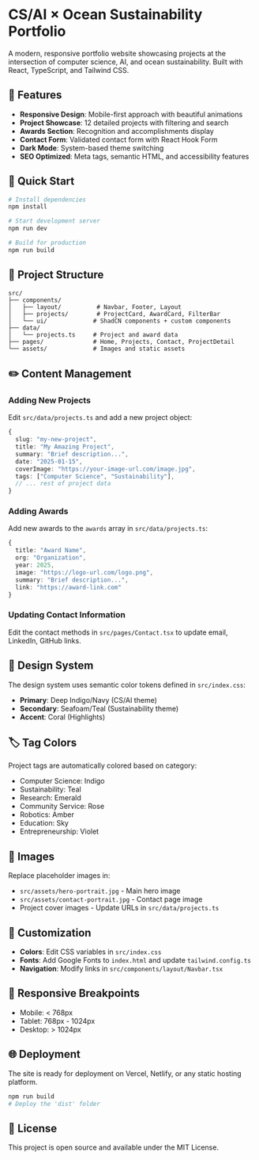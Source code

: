 # CS/AI × Ocean Sustainability Portfolio

A modern, responsive portfolio website showcasing projects at the intersection of computer science, AI, and ocean sustainability. Built with React, TypeScript, and Tailwind CSS.

## 🌊 Features

- **Responsive Design**: Mobile-first approach with beautiful animations
- **Project Showcase**: 12 detailed projects with filtering and search
- **Awards Section**: Recognition and accomplishments display
- **Contact Form**: Validated contact form with React Hook Form
- **Dark Mode**: System-based theme switching
- **SEO Optimized**: Meta tags, semantic HTML, and accessibility features

## 🚀 Quick Start

```bash
# Install dependencies
npm install

# Start development server
npm run dev

# Build for production
npm run build
```

## 📁 Project Structure

```
src/
├── components/
│   ├── layout/          # Navbar, Footer, Layout
│   ├── projects/        # ProjectCard, AwardCard, FilterBar
│   └── ui/             # ShadCN components + custom components
├── data/
│   └── projects.ts     # Project and award data
├── pages/              # Home, Projects, Contact, ProjectDetail
└── assets/             # Images and static assets
```

## ✏️ Content Management

### Adding New Projects

Edit `src/data/projects.ts` and add a new project object:

```typescript
{
  slug: "my-new-project",
  title: "My Amazing Project",
  summary: "Brief description...",
  date: "2025-01-15",
  coverImage: "https://your-image-url.com/image.jpg",
  tags: ["Computer Science", "Sustainability"],
  // ... rest of project data
}
```

### Adding Awards

Add new awards to the `awards` array in `src/data/projects.ts`:

```typescript
{
  title: "Award Name",
  org: "Organization",
  year: 2025,
  image: "https://logo-url.com/logo.png",
  summary: "Brief description...",
  link: "https://award-link.com"
}
```

### Updating Contact Information

Edit the contact methods in `src/pages/Contact.tsx` to update email, LinkedIn, GitHub links.

## 🎨 Design System

The design system uses semantic color tokens defined in `src/index.css`:

- **Primary**: Deep Indigo/Navy (CS/AI theme)
- **Secondary**: Seafoam/Teal (Sustainability theme)  
- **Accent**: Coral (Highlights)

## 🏷️ Tag Colors

Project tags are automatically colored based on category:

- Computer Science: Indigo
- Sustainability: Teal
- Research: Emerald
- Community Service: Rose
- Robotics: Amber
- Education: Sky
- Entrepreneurship: Violet

## 📸 Images

Replace placeholder images in:
- `src/assets/hero-portrait.jpg` - Main hero image
- `src/assets/contact-portrait.jpg` - Contact page image
- Project cover images - Update URLs in `src/data/projects.ts`

## 🔧 Customization

- **Colors**: Edit CSS variables in `src/index.css`
- **Fonts**: Add Google Fonts to `index.html` and update `tailwind.config.ts`
- **Navigation**: Modify links in `src/components/layout/Navbar.tsx`

## 📱 Responsive Breakpoints

- Mobile: < 768px
- Tablet: 768px - 1024px  
- Desktop: > 1024px

## 🌐 Deployment

The site is ready for deployment on Vercel, Netlify, or any static hosting platform.

```bash
npm run build
# Deploy the 'dist' folder
```

## 📄 License

This project is open source and available under the MIT License.